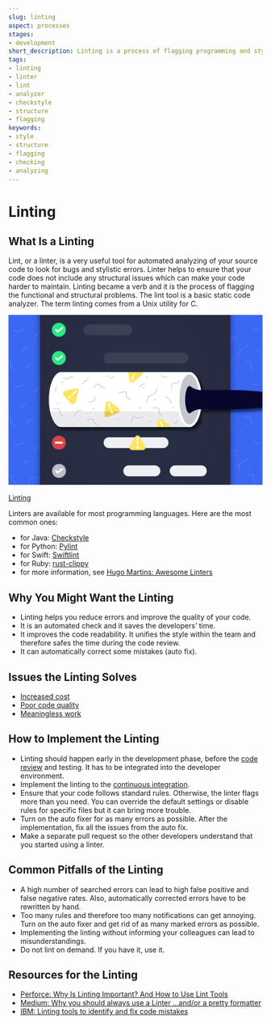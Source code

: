 ```yaml
---
slug: linting
aspect: processes
stages:
- development
short_description: Linting is a process of flagging programming and stylistic errors and verifying the code quality.
tags:
- linting
- linter
- lint
- analyzer
- checkstyle
- structure
- flagging
keywords:
- style
- structure
- flagging
- checking
- analyzing
---
```

# Linting

## What Is a Linting

Lint, or a linter, is a very useful tool for automated analyzing of your source code to look for bugs and stylistic errors. Linter helps to ensure that your code does not include any structural issues which can make your code harder to maintain. Linting became a verb and it is the process of flagging the functional and structural problems. The lint tool is a basic static code analyzer. The term linting comes from a Unix utility for C.

![Linting](/files/linting.png)

[Linting](https://www.perforce.com/blog/qac/why-linting-important-and-how-use-lint-tools/)

Linters are available for most programming languages. Here are the most common ones:
- for Java: [Checkstyle](https://checkstyle.org/)
- for Python: [Pylint](http://pylint.pycqa.org/en/latest/)
- for Swift: [Swiftlint](https://realm.io/)
- for Ruby: [rust-clippy](https://github.com/rust-lang/rust-clippy)
- for more information, see [Hugo Martins: Awesome Linters](https://github.com/caramelomartins/awesome-linters)

## Why You Might Want the Linting

- Linting helps you reduce errors and improve the quality of your code.
- It is an automated check and it saves the developers’ time.
- It improves the code readability. It unifies the style within the team and therefore safes the time during the code review.
- It can automatically correct some mistakes (auto fix).

## Issues the Linting Solves

- [Increased cost](/issues/increased-cost)
- [Poor code quality](/issues/poor-code-quality)
- [Meaningless work](/issues/meaningless-work)

## How to Implement the Linting

- Linting should happen early in the development phase, before the [code review](practices/code-review) and testing. It has to be integrated into the developer environment.
- Implement the linting to the [continuous integration](/practices/continuous-integration).
- Ensure that your code follows standard rules. Otherwise, the linter flags more than you need. You can override the default settings or disable rules for specific files but it can bring more trouble.
- Turn on the auto fixer for as many errors as possible. After the implementation, fix all the issues from the auto fix.
- Make a separate pull request so the other developers understand that you started using a linter.

## Common Pitfalls of the Linting

- A high number of searched errors can lead to high false positive and false negative rates. Also, automatically corrected errors have to be rewritten by hand.
- Too many rules and therefore too many notifications can get annoying. Turn on the auto fixer and get rid of as many marked errors as possible.
- Implementing the linting without informing your colleagues can lead to misunderstandings.
- Do not lint on demand. If you have it, use it.

## Resources for the Linting
- [Perforce: Why Is Linting Important? And How to Use Lint Tools](https://www.perforce.com/blog/qac/why-linting-important-and-how-use-lint-tools)
- [Medium: Why you should always use a Linter …and/or a pretty formatter](https://medium.com/dailyjs/why-you-should-always-use-a-linter-and-or-pretty-formatter-bb5471115a76)
- [IBM: Linting tools to identify and fix code mistakes](https://www.ibm.com/cloud/garage/practices/code/tool_lint/)
